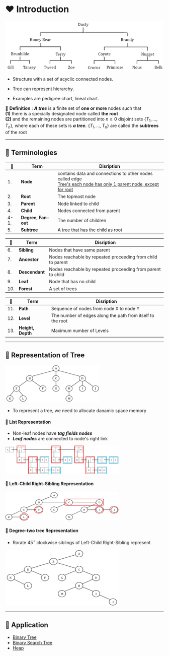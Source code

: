 # ❤️ Introduction

<img src="./img/treeexam.png" height="160px" width="600px">

- Structure with a set of acyclic connected nodes.

- Tree can represent hierarchy.

- Examples are pedigree chart, lineal chart.

💖 __Definition__ : ___A tree___ is a finite set of __one or more__ nodes such that 
</br>__(1)__ there is a specially designated node called __the root__ 
</br>__(2)__ and the remaining nodes are partitioned into $n \geq 0$ disjoint sets {$T_1,...,T_n$}, where each of these sets is ___a tree.___
{$T_1,...,T_n$} are called the __subtrees__ of the root

---

## 🧡 Terminologies

|💖|Term|Disription|
|-|-|-|
|1.|__Node__|contains data and connections to other nodes called edge</br><ins>Tree's each node has only 1 parent node, except for root</ins>|
|2.|__Root__|The topmost node|
|3.|__Parent__|Node linked to child|
|4.|__Child__|Nodes connected from parent|
|4-1.|__Degree, Fan-out__|The number of children|
|5.|__Subtree__|A tree that has the child as root|

|💖|Term|Disription|
|-|-|-|
|6.|__Sibling__|Nodes that have same parent|
|7.|__Ancestor__|Nodes reachable by repeated proceeding from child to parent|
|8.|__Descendant__|Nodes reachable by repeated proceeding from parent to child|
|9.|__Leaf__|Node that has no child|
|10.|__Forest__|A set of trees|

|💖|Term|Disription|
|-|-|-|
|11.|__Path__|Sequence of nodes from node X to node Y|
|12.|__Level__|The number of edges along the path from itself to the root|
|13.|__Height, Depth__|Maximum number of Levels|

---

## 💛 Representation of Tree

<img src="./img/treenormalexam.png" width="300px" height="120px">

- To represent a tree, we need to allocate danamic space memory

#### 💖 List Representation

- Non-leaf nodes have ___tag fields nodes___
- ___Leaf nodes___ are connected to node's right link

<img src="./img/treenormallist.png" width="360px" height="90px">

#### 💖 Left-Child Right-Sibling Representation

<img src="./img/treenormalchildsibling.png" width="360px" height="90px">

#### 💖 Degree-two tree Representation

- Rorate $45^{\circ}$ clockwise siblings of Left-Child Right-Sibling represent

<img src="./img/treenormaldegreetwo.png" width="360px" height="180px">

---

## 🖤 Application

- [Binary Tree](./BinaryTree.md)
- [Binary Search Tree](./BinarySearchTree.md)
- [Heap](./Heap.md)